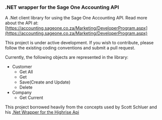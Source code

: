 ### .NET wrapper for the Sage One Accounting API

A .Net client library for using the Sage One Accounting API. 
Read more about the API at: [https://accounting.sageone.co.za/Marketing/DeveloperProgram.aspx](https://accounting.sageone.co.za/Marketing/DeveloperProgram.aspx) 

This project is under active development. If you wish to contribute, please follow the existing coding conventions and submit a pull request.

Currently, the following objects are represented in the library:

- Customer
  * Get All
  * Get
  * Save(Create and Update)
  * Delete
- Company
  * Get Current

This project borrowed heavily from the concepts used by Scott Schluer and his [.Net Wrapper for the Highrise Api](https://github.com/scottschluer/highrise-api)


